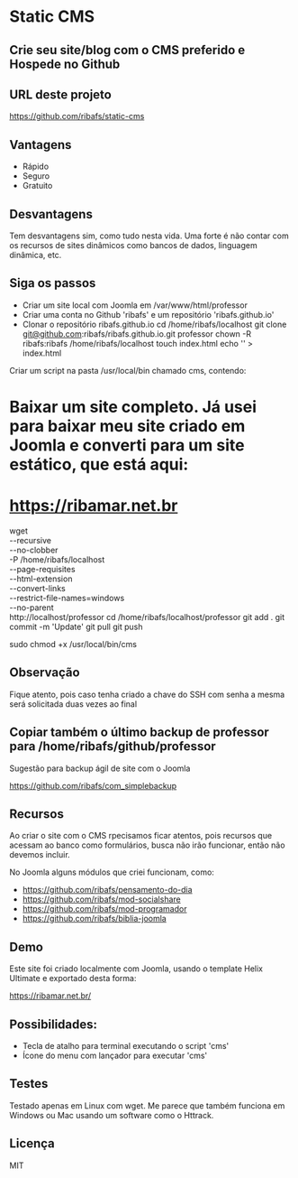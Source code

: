 # Static CMS

## Crie seu site/blog com o CMS preferido e Hospede no Github

## URL deste projeto

https://github.com/ribafs/static-cms

## Vantagens

- Rápido
- Seguro
- Gratuito

## Desvantagens

Tem desvantagens sim, como tudo nesta vida. Uma forte é não contar com os recursos de sites dinâmicos como bancos de dados, linguagem dinâmica, etc.

## Siga os passos

- Criar um site local com Joomla em /var/www/html/professor
- Criar uma conta no Github 'ribafs' e um repositório 'ribafs.github.io'
- Clonar o repositório ribafs.github.io
cd /home/ribafs/localhost
git clone git@github.com:ribafs/ribafs.github.io.git professor
chown -R ribafs:ribafs /home/ribafs/localhost
touch index.html
echo '<script>location="professor.html"</script>' > index.html

Criar um script na pasta /usr/local/bin chamado cms, contendo:

# Baixar um site completo. Já usei para baixar meu site criado em Joomla e converti para um site estático, que está aqui:
# https://ribamar.net.br
wget \
     --recursive \
     --no-clobber \
     -P /home/ribafs/localhost \
     --page-requisites \
     --html-extension \
     --convert-links \
     --restrict-file-names=windows \
     --no-parent \
http://localhost/professor
cd /home/ribafs/localhost/professor
git add .
git commit -m 'Update'
git pull
git push

sudo chmod +x /usr/local/bin/cms

## Observação

Fique atento, pois caso tenha criado a chave do SSH com senha a mesma será solicitada duas vezes ao final

## Copiar também o último backup de professor para /home/ribafs/github/professor

Sugestão para backup ágil de site com o Joomla

https://github.com/ribafs/com_simplebackup

## Recursos

Ao criar o site com o CMS rpecisamos ficar atentos, pois recursos que acessam ao banco como formulários, busca não irão funcionar, então não devemos incluir.

No Joomla alguns módulos que criei funcionam, como:

- https://github.com/ribafs/pensamento-do-dia
- https://github.com/ribafs/mod-socialshare
- https://github.com/ribafs/mod-programador
- https://github.com/ribafs/biblia-joomla

## Demo

Este site foi criado localmente com Joomla, usando o template Helix Ultimate e exportado desta forma:

https://ribamar.net.br/

## Possibilidades:

- Tecla de atalho para terminal executando o script 'cms'
- Ícone do menu com lançador para executar 'cms'

## Testes

Testado apenas em Linux com wget. Me parece que também funciona em Windows ou Mac usando um software como o Httrack.

## Licença

MIT
